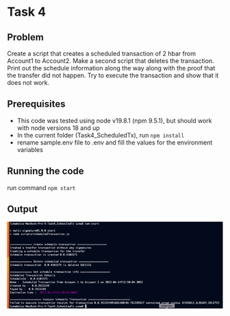# Task 4

## Problem

Create a script that creates a scheduled transaction of 2 hbar from
Account1 to Account2.
Make a second script that deletes the transaction.
Print out the schedule information along the way along with the
proof that the transfer did not happen.
Try to execute the transaction and show that it does not work.

## Prerequisites

- This code was tested using node v19.8.1 (npm 9.5.1), but should work with node versions 18 and up
- In the current folder (Task4_ScheduledTx), run `npm install`
- rename sample.env file to .env and fill the values for the environment variables 

## Running the code

run command `npm start`

## Output

![Sample Output](./results/output.png)
